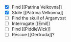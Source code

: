 - [x] Find [[Patrina Velkovna]]
- [x] Stole [[Patrina Velkovna]]
- [ ] Find the skull of Arganvost
- [ ] Interrogate [[Emil]]
- [ ] Find [[PiddleWick]]
- [ ] Rescue [[Gertruda]]?